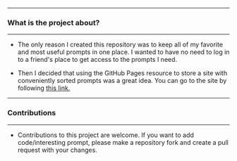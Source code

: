 ----
### What is the project about?
---

- The only reason I created this repository was to keep all of my favorite and most useful prompts in one place. I wanted to have no need to log in to a friend's place to get access to the prompts I need. 

- Then I decided that using the GitHub Pages resource to store a site with conveniently sorted prompts was a great idea. You can go to the site by following <a target="_blank" href="https://.../" rel="nofollow">this link.</a>


----
### Contributions
----

- Contributions to this project are welcome. If you want to add code/interesting prompt, please make a repository fork and create a pull request with your changes.